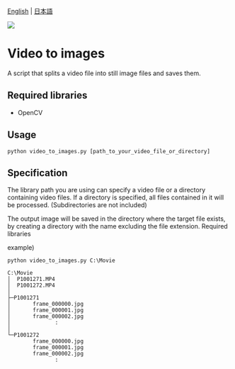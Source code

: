 [English](README.md) | [日本語](README.ja.md)

<img src="https://img.shields.io/badge/-Python-3776AB.svg?logo=python&style=plastic">

# Video to images
A script that splits a video file into still image files and saves them.

## Required libraries
* OpenCV

## Usage

```shell
python video_to_images.py [path_to_your_video_file_or_directory]
```

## Specification

The library path you are using can specify a video file or a directory containing video files. If a directory is specified, all files contained in it will be processed. (Subdirectories are not included)

The output image will be saved in the directory where the target file exists, by creating a directory with the name excluding the file extension.
Required libraries

example)

```
python video_to_images.py C:\Movie

C:\Movie
│  P1001271.MP4
│  P1001272.MP4
│  
├─P1001271
│       frame_000000.jpg
│       frame_000001.jpg
│       frame_000002.jpg
│              :
│  
└─P1001272
        frame_000000.jpg
        frame_000001.jpg
        frame_000002.jpg
               :
```
